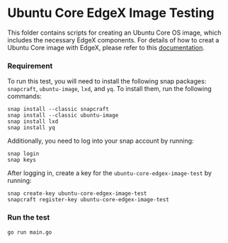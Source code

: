 # Ubuntu Core EdgeX Image Testing

This folder contains scripts for creating an Ubuntu Core OS image, which includes the necessary EdgeX components. For details of how to creat a Ubuntu Core image with EdgeX, please refer to this [documentation](https://docs.edgexfoundry.org/2.3/examples/Ch-OSImageWithEdgeX/#a-create-an-image-with-edgex-components).

### Requirement
To run this test, you will need to install the following snap packages: `snapcraft`, `ubuntu-image`, `lxd`, and `yq`. 
To install them, run the following commands:
```
snap install --classic snapcraft
snap install --classic ubuntu-image
snap install lxd
snap install yq
```

Additionally, you need to log into your snap account by running:
```
snap login
snap keys
```
After logging in, create a key for the `ubuntu-core-edgex-image-test` by running:
```
snap create-key ubuntu-core-edgex-image-test
snapcraft register-key ubuntu-core-edgex-image-test
```

### Run the test
```
go run main.go
```
